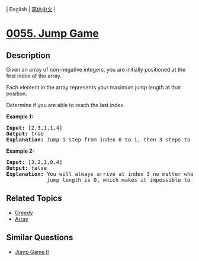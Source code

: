 
| English | [简体中文](README.md) |
# [0055. Jump Game](https://leetcode-cn.com/problems/jump-game/)
## Description
<p>Given an array of non-negative integers, you are initially positioned at the first index of the array.</p>

<p>Each element in the array represents your maximum jump length at that position.</p>

<p>Determine if you are able to reach the last index.</p>

<p><strong>Example 1:</strong></p>

<pre>
<strong>Input:</strong> [2,3,1,1,4]
<strong>Output:</strong> true
<strong>Explanation:</strong> Jump 1 step from index 0 to 1, then 3 steps to the last index.
</pre>

<p><strong>Example 2:</strong></p>

<pre>
<strong>Input:</strong> [3,2,1,0,4]
<strong>Output:</strong> false
<strong>Explanation:</strong> You will always arrive at index 3 no matter what. Its maximum
&nbsp;            jump length is 0, which makes it impossible to reach the last index.
</pre>

## Related Topics
- [Greedy](https://leetcode-cn.com/tag/greedy)
- [Array](https://leetcode-cn.com/tag/array)
## Similar Questions
- [Jump Game II](../jump-game-ii/README_EN.md)
